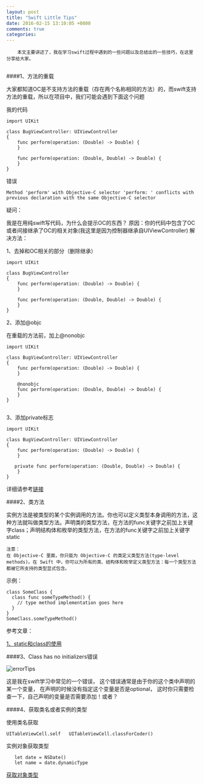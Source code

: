```yaml
---
layout: post
title: "Swift Little Tips"
date: 2016-02-15 13:10:05 +0800
comments: true
categories: 
---
```


```
	本文主要讲述了，我在学习swift过程中遇到的一些问题以及总结出的一些技巧，在这里分享给大家。
	
```

####1、方法的重载

大家都知道OC是不支持方法的重载（存在两个名称相同的方法）的，而swift支持方法的重载，所以在项目中，我们可能会遇到下面这个问题

我的代码

```
import UIKit

class BugViewController: UIViewController
{
    func perform(operation: (Double) -> Double) {
    }

    func perform(operation: (Double, Double) -> Double) {
    }
}

```

错误

```
Method 'perform' with Objective-C selector 'perform: ' conflicts with previous declaration with the same Objective-C selector

```
疑问：

我是在用纯swift写代码，为什么会提示OC的东西？
原因：你的代码中包含了OC或者间接继承了OC的相关对象(我这里是因为控制器继承自UIViewController)
解决方法：

1、去掉和OC相关的部分（删除继承）

```
import UIKit

class BugViewController
{
    func perform(operation: (Double) -> Double) {
    }

    func perform(operation: (Double, Double) -> Double) {
    }
}

```

2、添加@objc

在重载的方法前，加上@nonobjc

```
import UIKit

class BugViewController: UIViewController
{
    func perform(operation: (Double) -> Double) {
    }
    
	@nonobjc
    func perform(operation: (Double, Double) -> Double) {
    }
}


```

3、添加private标志

```
import UIKit

class BugViewController: UIViewController
{
    func perform(operation: (Double) -> Double) {
    }
    
   private func perform(operation: (Double, Double) -> Double) {
    }
}

```
详细请参考[链接](http://stackoverflow.com/questions/29457720/compiler-error-method-with-objective-c-selector-conflicts-with-previous-declara/31500740#31500740)


####2、类方法

实例方法是被类型的某个实例调用的方法。你也可以定义类型本身调用的方法，这种方法就叫做类型方法。声明类的类型方法，在方法的func关键字之前加上关键字class；声明结构体和枚举的类型方法，在方法的func关键字之前加上关键字static

```
注意：
在 Objective-C 里面，你只能为 Objective-C 的类定义类型方法(type-level methods)。在 Swift 中，你可以为所有的类、结构体和枚举定义类型方法：每一个类型方法都被它所支持的类型显式包含。

```
示例：

```
class SomeClass {
  class func someTypeMethod() {
    // type method implementation goes here
  }
}
SomeClass.someTypeMethod()

```


参考文章：

[1、static和class的使用](http://www.topthink.com/topic/8972.html)

####3、Class has no initializers错误

![errorTips](http://img.hoop8.com/attachments/1602/9323165027545.png)

这是我在swift学习中常见的一个错误，
这个错误通常是由于你的这个类中声明的某一个变量，
在声明的时候没有指定这个变量是否是optional，
这时你只需要检查一下，自己声明的变量是否需要添加！或者？

####4、获取类名或者实例的类型

使用类名获取

```
UITableViewCell.self   UITableViewCell.classForCoder()

```
实例对象获取类型

```
   let date = NSDate()
   let name = date.dynamicType

```

[获取对象类型](http://swifter.tips/instance-type/)